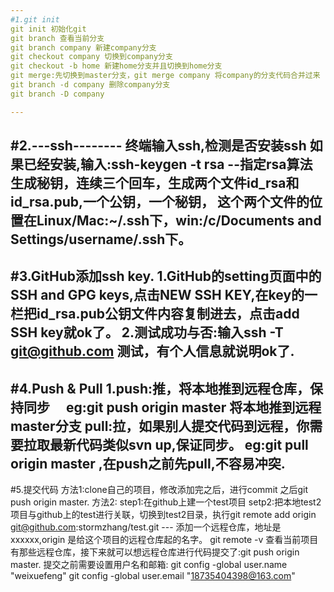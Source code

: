 ```yaml
--- 
#1.git init
git init 初始化git
git branch 查看当前分支
git branch company 新建company分支
git checkout company 切换到company分支
git checkout -b home 新建home分支并且切换到home分支
git merge:先切换到master分支，git merge company 将company的分支代码合并过来
git branch -d company 删除company分支
git branch -D company

---
```

#2.---ssh--------
终端输入ssh,检测是否安装ssh
如果已经安装,输入:ssh-keygen -t rsa --指定rsa算法生成秘钥，连续三个回车，生成两个文件id_rsa和id_rsa.pub,一个公钥，一个秘钥，
这个两个文件的位置在Linux/Mac:~/.ssh下，win:/c/Documents and Settings/username/.ssh下。
---
#3.GitHub添加ssh key.
1.GitHub的setting页面中的SSH and GPG keys,点击NEW SSH KEY,在key的一栏把id_rsa.pub公钥文件内容复制进去，点击add SSH key就ok了。
2.测试成功与否:输入ssh -T git@github.com 测试，有个人信息就说明ok了.
--- 
#4.Push & Pull
1.push:推，将本地推到远程仓库，保持同步　
    eg:git push origin master 将本地推到远程master分支
  pull:拉，如果别人提交代码到远程，你需要拉取最新代码类似svn up,保证同步。
    eg:git pull origin master ,在push之前先pull,不容易冲突.
---
#5.提交代码
方法1:clone自己的项目，修改添加完之后，进行commit 之后git push origin master.
方法2:
    step1:在github上建一个test项目
    setp2:把本地test2项目与github上的test进行关联，切换到test2目录，执行git remote add origin git@github.com:stormzhang/test.git
        --- 添加一个远程仓库，地址是xxxxxx,origin 是给这个项目的远程仓库起的名字。
git remote -v 查看当前项目有那些远程仓库，接下来就可以想远程仓库进行代码提交了:git push origin master.
提交之前需要设置用户名和邮箱:
git config -global user.name "weixuefeng"
git config -global user.email "18735404398@163.com"
